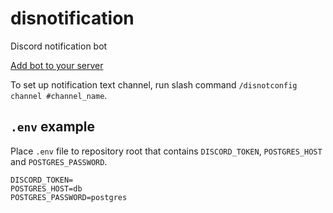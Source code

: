 # disnotification

Discord notification bot

[Add bot to your server](https://discord.com/api/oauth2/authorize?client_id=1095498695602098316&permissions=2048&scope=bot%20applications.commands)

To set up notification text channel, run slash command `/disnotconfig channel #channel_name`.

## `.env` example
Place `.env` file to repository root that contains `DISCORD_TOKEN`, `POSTGRES_HOST` and `POSTGRES_PASSWORD`.

```
DISCORD_TOKEN=
POSTGRES_HOST=db
POSTGRES_PASSWORD=postgres
```
